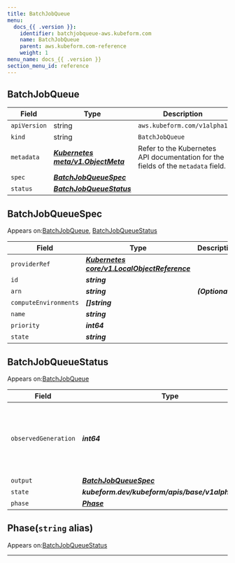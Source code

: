 ```yaml
---
title: BatchJobQueue
menu:
  docs_{{ .version }}:
    identifier: batchjobqueue-aws.kubeform.com
    name: BatchJobQueue
    parent: aws.kubeform.com-reference
    weight: 1
menu_name: docs_{{ .version }}
section_menu_id: reference
---
```


## BatchJobQueue
| Field | Type | Description |
| ------ | ----- | ----------- |
| `apiVersion` | string | `aws.kubeform.com/v1alpha1` |
|    `kind` | string | `BatchJobQueue` |
| `metadata` | ***[Kubernetes meta/v1.ObjectMeta](https://v1-18.docs.kubernetes.io/docs/reference/generated/kubernetes-api/v1.18/#objectmeta-v1-meta)***|Refer to the Kubernetes API documentation for the fields of the `metadata` field.|
| `spec` | ***[BatchJobQueueSpec](#batchjobqueuespec)***||
| `status` | ***[BatchJobQueueStatus](#batchjobqueuestatus)***||
## BatchJobQueueSpec

Appears on:[BatchJobQueue](#batchjobqueue), [BatchJobQueueStatus](#batchjobqueuestatus)

| Field | Type | Description |
| ------ | ----- | ----------- |
| `providerRef` | ***[Kubernetes core/v1.LocalObjectReference](https://v1-18.docs.kubernetes.io/docs/reference/generated/kubernetes-api/v1.18/#localobjectreference-v1-core)***||
| `id` | ***string***||
| `arn` | ***string***| ***(Optional)*** |
| `computeEnvironments` | ***[]string***||
| `name` | ***string***||
| `priority` | ***int64***||
| `state` | ***string***||
## BatchJobQueueStatus

Appears on:[BatchJobQueue](#batchjobqueue)

| Field | Type | Description |
| ------ | ----- | ----------- |
| `observedGeneration` | ***int64***| ***(Optional)*** Resource generation, which is updated on mutation by the API Server.|
| `output` | ***[BatchJobQueueSpec](#batchjobqueuespec)***| ***(Optional)*** |
| `state` | ***kubeform.dev/kubeform/apis/base/v1alpha1.State***| ***(Optional)*** |
| `phase` | ***[Phase](#phase)***| ***(Optional)*** |
## Phase(`string` alias)

Appears on:[BatchJobQueueStatus](#batchjobqueuestatus)

---
